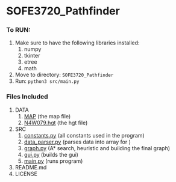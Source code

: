 # SOFE3720_Pathfinder

### To RUN:
1. Make sure to have the following libraries installed: 
    1. numpy
    2. tkinter
    3. etree
    4. math
2. Move to directory: ```SOFE3720_Pathfinder```
3. Run: ```python3 src/main.py```

### Files Included
1. DATA
    1. [MAP](./data/map) (the map file)
    2. [N4W079.hgt](./data/N4W079.hgt) (the hgt file)
2. SRC
    1. [constants.py](./src/constants.py) (all constants used in the program)
    2. [data_parser.py](./src/data_parser.py) (parses data into array for )
    3. [graph.py](./src/graph.py) (A* search, heuristic and building the final graph)
    4. [gui.py](./src/gui.py) (builds the gui)
    5. [main.py](./src/main.py) (runs program)
3. README.md
4. LICENSE


